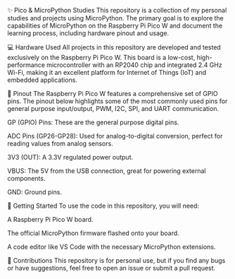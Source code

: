 

✨ Pico & MicroPython Studies
This repository is a collection of my personal studies and projects using MicroPython. The primary goal is to explore the capabilities of MicroPython on the Raspberry Pi Pico W and document the learning process, including hardware pinout and usage.

💻 Hardware Used
All projects in this repository are developed and tested exclusively on the Raspberry Pi Pico W. This board is a low-cost, high-performance microcontroller with an RP2040 chip and integrated 2.4 GHz Wi-Fi, making it an excellent platform for Internet of Things (IoT) and embedded applications.

🔌 Pinout
The Raspberry Pi Pico W features a comprehensive set of GPIO pins. The pinout below highlights some of the most commonly used pins for general purpose input/output, PWM, I2C, SPI, and UART communication.

GP (GPIO) Pins: These are the general purpose digital pins.

ADC Pins (GP26-GP28): Used for analog-to-digital conversion, perfect for reading values from analog sensors.

3V3 (OUT): A 3.3V regulated power output.

VBUS: The 5V from the USB connection, great for powering external components.

GND: Ground pins.

🚀 Getting Started
To use the code in this repository, you will need:

A Raspberry Pi Pico W board.

The official MicroPython firmware flashed onto your board.

A code editor like VS Code with the necessary MicroPython extensions.

🤝 Contributions
This repository is for personal use, but if you find any bugs or have suggestions, feel free to open an issue or submit a pull request.
